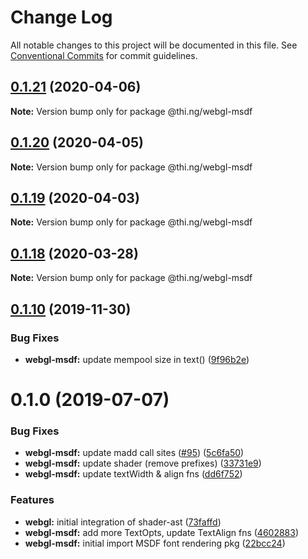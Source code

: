 # Change Log

All notable changes to this project will be documented in this file.
See [Conventional Commits](https://conventionalcommits.org) for commit guidelines.

## [0.1.21](https://github.com/thi-ng/umbrella/compare/@thi.ng/webgl-msdf@0.1.20...@thi.ng/webgl-msdf@0.1.21) (2020-04-06)

**Note:** Version bump only for package @thi.ng/webgl-msdf





## [0.1.20](https://github.com/thi-ng/umbrella/compare/@thi.ng/webgl-msdf@0.1.19...@thi.ng/webgl-msdf@0.1.20) (2020-04-05)

**Note:** Version bump only for package @thi.ng/webgl-msdf





## [0.1.19](https://github.com/thi-ng/umbrella/compare/@thi.ng/webgl-msdf@0.1.18...@thi.ng/webgl-msdf@0.1.19) (2020-04-03)

**Note:** Version bump only for package @thi.ng/webgl-msdf





## [0.1.18](https://github.com/thi-ng/umbrella/compare/@thi.ng/webgl-msdf@0.1.17...@thi.ng/webgl-msdf@0.1.18) (2020-03-28)

**Note:** Version bump only for package @thi.ng/webgl-msdf





## [0.1.10](https://github.com/thi-ng/umbrella/compare/@thi.ng/webgl-msdf@0.1.9...@thi.ng/webgl-msdf@0.1.10) (2019-11-30)

### Bug Fixes

* **webgl-msdf:** update mempool size in text() ([9f96b2e](https://github.com/thi-ng/umbrella/commit/9f96b2ec525cd8d8a5d5e31d39352f0c6e350991))

# 0.1.0 (2019-07-07)

### Bug Fixes

* **webgl-msdf:** update madd call sites ([#95](https://github.com/thi-ng/umbrella/issues/95)) ([5c6fa50](https://github.com/thi-ng/umbrella/commit/5c6fa50))
* **webgl-msdf:** update shader (remove prefixes) ([33731e9](https://github.com/thi-ng/umbrella/commit/33731e9))
* **webgl-msdf:** update textWidth & align fns ([dd6f752](https://github.com/thi-ng/umbrella/commit/dd6f752))

### Features

* **webgl:** initial integration of shader-ast ([73faffd](https://github.com/thi-ng/umbrella/commit/73faffd))
* **webgl-msdf:** add more TextOpts, update TextAlign fns ([4602883](https://github.com/thi-ng/umbrella/commit/4602883))
* **webgl-msdf:** initial import MSDF font rendering pkg ([22bcc24](https://github.com/thi-ng/umbrella/commit/22bcc24))

